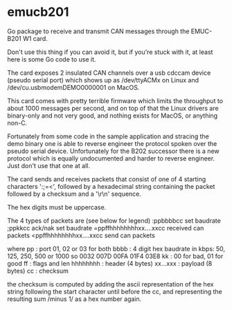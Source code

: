 # emucb201
Go package to receive and transmit CAN messages through the EMUC-B201 W1 card.

Don't use this thing if you can avoid it, but if you're stuck with it, at least here
is some Go code to use it.

The card exposes 2 insulated CAN channels over a usb cdccam device (pseudo serial port)
which shows up as /dev/ttyACMx on Linux and /dev/cu.usbmodemDEMO0000001 on MacOS.

This card comes with pretty terrible firmware which limits the throughput
to about 1000 messages per second, and on top of that the Linux drivers are 
binary-only and not very good, and nothing exists for MacOS, or anything non-C.

Fortunately from some code in the sample application and stracing the demo binary
one is able to reverse engineer the protocol spoken over the pseudo serial device.
Unfortunately for the B202 successor there is a new protocol which is equally undocumented
and harder to reverse engineer.  Just don't use that one at all.

The card sends and receives packets that consist of one of 4 starting characters ':;=<',
followed by a hexadecimal string containing the packet followed by a checksum and a
'\r\n' sequence.

The hex digits must be uppercase.

The 4 types of packets are (see below for legend)
	:ppbbbbcc   				set baudrate
	;ppkkcc     				ack/nak set baudrate
	=ppffhhhhhhhhxx....xxcc     received can packets
	<ppffhhhhhhhhxx....xxcc     send can packets

where
	pp    : port 01, 02 or 03 for both
	bbbb  : 4 digit hex baudrate in kbps: 50, 125, 250, 500 or 1000 so  0032 007D 00FA 01F4 03E8
	kk    : 00 for bad, 01 for good
	ff    : flags and len
	hhhhhhhh : header   (4 bytes)
	xx...xxx : payload  (8 bytes)
	cc    : checksum

the checksum is computed by adding the ascii representation of the hex string following the start character until
before the cc, and representing the resulting sum /minus 1/ as a hex number again.
